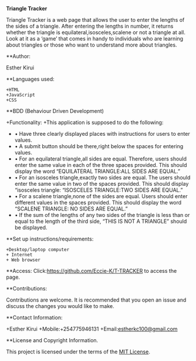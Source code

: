**Triangle Tracker**


Triangle Tracker is a web page that allows the user to enter the lengths of the sides of a triangle. After entering the lengths in number, it returns whether the triangle is equilateral,isosceles,scalene or not a triangle at all. 
Look at it as a ‘game’ that comes in handy to individuals who are learning about triangles or those who want to understand more about triangles.

**Author:

Esther Kirui

**Languages used:

    +HTML
    +JavaScript
    +CSS


**BDD (Behaviour Driven Development)

+Functionality:
+This application is supposed to do the following:
   + • Have three clearly displayed places with instructions for  users to enter values. 
   + • A submit button should be there,right below the spaces for entering values.
   + • For an equilateral triangle,all sides are equal. Therefore, users should enter the same value in each of the three spaces provided. This should display the word “EQUILATERAL TRIANGLE:ALL SIDES ARE EQUAL.”
  +  • For an isosceles triangle,exactly two sides are equal. The users should enter the same value in two of the spaces provided. This should display “isosceles triangle: “ISOSCELES TRIANGLE:TWO SIDES ARE EQUAL.”
  +  • For a scalene triangle,none of the sides are equal. Users should enter different values in the spaces provided. This should display the word “SCALENE TRIANGLE: NO SIDES ARE EQUAL.”
   + • If the sum of the lengths of any two sides of the triangle is less than or equal to the length of the third side, “THIS IS NOT A TRIANGLE” should be displayed.

**Set up instructions/requirements:

    +Desktop/laptop computer
    + Internet
    + Web browser
     
**Access:
Click:https://github.com/Eccie-K/T-TRACKER to access the page.


**Contributions:

Contributions are welcome. It is recommended that you open an issue and discuss the changes you would like to make.


**Contact Information:

+Esther Kirui
+Mobile:+254775946131
+Email:estherkc100@gmail.com


**License and Copyright Information.

This project is licensed under the terms of the <a href="https://choosealicense.com/licenses/mit/">MIT License</a>.


